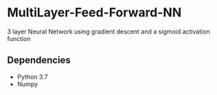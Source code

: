# MultiLayer-Feed-Forward-NN
3 layer Neural Network using gradient descent and a sigmoid activation function

## Dependencies
- Python 3.7
- Numpy
